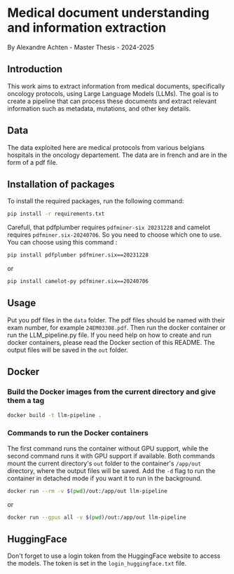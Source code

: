 # Medical document understanding and information extraction

By Alexandre Achten - Master Thesis - 2024-2025

## Introduction

This work aims to extract information from medical documents, specifically oncology protocols, using Large Language Models (LLMs). The goal is to create a pipeline that can process these documents and extract relevant information such as metadata, mutations, and other key details.

## Data

The data exploited here are medical protocols from various belgians hospitals in the oncology departement. The data are in french and are in the form of a pdf file.

## Installation of packages

To install the required packages, run the following command:

```bash
pip install -r requirements.txt
```

Carefull, that pdfplumber requires `pdfminer-six 20231228` and camelot requires `pdfminer.six-20240706`. So you need to choose which one to use.
You can choose using this command :

```bash
pip install pdfplumber pdfminer.six==20231228
```

or

```bash
pip install camelot-py pdfminer.six==20240706
```

## Usage

Put you pdf files in the `data` folder. The pdf files should be named with their exam number, for example `24EM03308.pdf`. Then run the docker container or run the LLM_pipeline.py file. If you need help on how to create and run docker containers, please read the Docker section of this README. The output files will be saved in the `out` folder.

## Docker

### Build the Docker images from the current directory and give them a tag

```bash
docker build -t llm-pipeline .
```

### Commands to run the Docker containers

The first command runs the container without GPU support, while the second command runs it with GPU support if available. Both commands mount the current directory's `out` folder to the container's `/app/out` directory, where the output files will be saved. Add the `-d` flag to run the container in detached mode if you want it to run in the background.

```bash
docker run --rm -v $(pwd)/out:/app/out llm-pipeline
```

or

```bash
docker run --gpus all -v $(pwd)/out:/app/out llm-pipeline
```

## HuggingFace

Don't forget to use a login token from the HuggingFace website to access the models. The token is set in the ``login_huggingface.txt`` file.